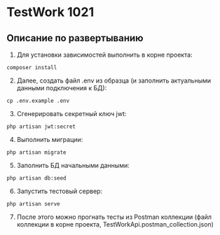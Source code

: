 <h1>TestWork 1021</h1>

## Описание по развертыванию

1. Для установки зависимостей выполнить в корне проекта:
```
composer install

```

2. Далее, создать файл .env из образца (и заполнить актуальными данными подключения к БД):
```
cp .env.example .env

```

3. Сгенерировать секретный ключ jwt:
```
php artisan jwt:secret

```

4. Выполнить миграции:
```
php artisan migrate

```

5. Заполнить БД начальными данными:
```
php artisan db:seed

```

6. Запустить тестовый сервер:
```
php artisan serve

```

7. После этого можно прогнать тесты из Postman коллекции (файл коллекции в корне проекта, TestWorkApi.postman_collection.json)


